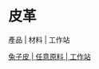 # 皮革

產品 | 材料 | 工作站

[兔子皮 | 任意原料 | 工作站](/zh_tw/recipes/leather/rabbit_hide__any_material__workstation.md)

